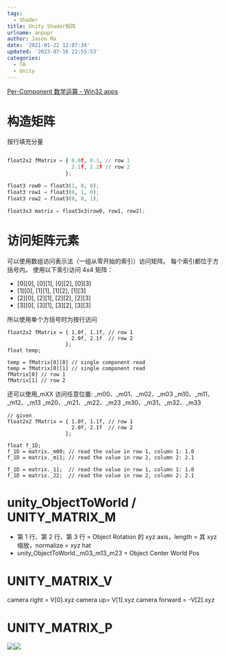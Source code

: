 ```yaml
---
tags:
  - Shader
title: Unity Shader矩阵
urlname: anpupr
author: Jason Ma
date: '2021-01-22 12:07:34'
updated: '2023-07-16 22:55:53'
categories:
  - TA
  - Unity
---
```


[Per-Component 数学运算 - Win32 apps](https://learn.microsoft.com/zh-cn/windows/win32/direct3dhlsl/dx-graphics-hlsl-per-component-math#matrix-ordering)

# 构造矩阵

按行填充分量

```python

float2x2 fMatrix = { 0.0f, 0.1, // row 1
                     2.1f, 2.2f // row 2
                   };

float3 row0 = float3(1, 0, 0);
float3 row1 = float3(0, 1, 0);
float3 row2 = float3(0, 0, 1);

float3x3 matrix = float3x3(row0, row1, row2);
```

# 访问矩阵元素

可以使用数组访问表示法（一组从零开始的索引）访问矩阵。 每个索引都位于方括号内。 使用以下索引访问 4x4 矩阵：

- [0][0], [0][1], [0][2], [0][3]
- [1][0], [1][1], [1][2], [1][3]
- [2][0], [2][1], [2][2], [2][3]
- [3][0], [3][1], [3][2], [3][3]

所以使用单个方括号时为按行访问

```
float2x2 fMatrix = { 1.0f, 1.1f, // row 1
                     2.0f, 2.1f  // row 2
                   };
float temp;

temp = fMatrix[0][0] // single component read
temp = fMatrix[0][1] // single component read
fMatrix[0] // row 1
fMatrix[1] // row 2
```

还可以使用\_mXX 访问任意位置:
\_m00、\_m01、\_m02、\_m03
\_m10、\_m11、\_m12、\_m13
\_m20、\_m21、\_m22、\_m23
\_m30、\_m31、\_m32、\_m33

```
// given
float2x2 fMatrix = { 1.0f, 1.1f, // row 1
                     2.0f, 2.1f  // row 2
                   };

float f_1D;
f_1D = matrix._m00; // read the value in row 1, column 1: 1.0
f_1D = matrix._m11; // read the value in row 2, column 2: 2.1

f_1D = matrix._11;  // read the value in row 1, column 1: 1.0
f_1D = matrix._22;  // read the value in row 2, column 2: 2.1
```

# unity_ObjectToWorld / UNITY_MATRIX_M

- 第 1 行、第 2 行、第 3 行 = Object Rotation 的 xyz axis，length = 其 xyz 缩放，normalize = xyz hat
- unity_ObjectToWorld.\_m03_m13_m23 = Object Center World Pos

# UNITY_MATRIX_V

camera right = V[0].xyz
camera up= V[1].xyz
camera forward = -V[2].xyz

# UNITY_MATRIX_P

![](/images/yuqueAssets/Ft8jUIN9XlsNZX-uNI7BM3X7yJQd.png)![](/images/yuqueAssets/FmM5gfHg6wY9EifvXQ3naO2mJCIb.png)
